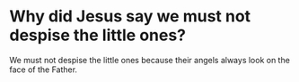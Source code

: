 # Why did Jesus say we must not despise the little ones?

We must not despise the little ones because their angels always look on the face of the Father.
